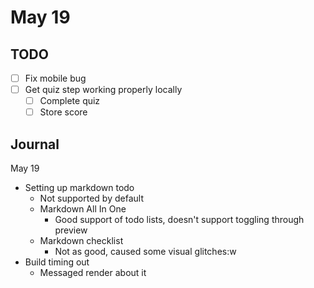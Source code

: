# May 19

## TODO

- [ ] Fix mobile bug
- [ ] Get quiz step working properly locally
    - [ ] Complete quiz
    - [ ] Store score

## Journal
May 19
- Setting up markdown todo
  - Not supported by default
  - Markdown All In One
    - Good support of todo lists, doesn't support toggling through preview
  - Markdown checklist
    - Not as good, caused some visual glitches:w
- Build timing out
  - Messaged render about it
